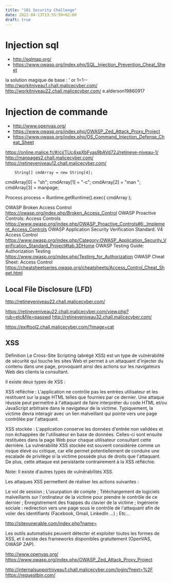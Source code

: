 ```yaml
---
title: "101 Security Challenge"
date: 2022-04-13T13:55:59+02:00
draft: true
---
```


# Injection sql
- http://sqlmap.org/
- https://www.owasp.org/index.php/SQL_Injection_Prevention_Cheat_Sheet

la solution magique de base : ' or 1=1--
http://workitniveau1.chall.malicecyber.com/
http://workitniveau22.chall.malicecyber.com/
e.alderson19860917



# Injection de commande 
- http://www.openvas.org/
- https://www.owasp.org/index.php/OWASP_Zed_Attack_Proxy_Project
- https://www.owasp.org/index.php/OS_Command_Injection_Defense_Cheat_Sheet

https://online.malice.fr/#/ci/TUc4xpXbFyas9bAVd72J/retineye-niveau-1/
http://manpages2.chall.malicecyber.com/
https://retineyeniveau12.chall.malicecyber.com/


		String[] cmdArray = new String[4];
cmdArray[0] = "sh";
cmdArray[1] = "-c";	
cmdArray[2] = "man ";
cmdArray[3] = manpage;


Process process = Runtime.getRuntime().exec( cmdArray );


OWASP Broken Access Control https://owasp.org/index.php/Broken_Access_Control
OWASP Proactive Controls: Access Controls https://www.owasp.org/index.php/OWASP_Proactive_Controls#6:_Implement_Access_Controls
OWASP Application Security Verification Standard: V4 Access Control https://www.owasp.org/index.php/Category:OWASP_Application_Security_Verification_Standard_Project#tab.3DHome
OWASP Testing Guide: Authorization Testing https://www.owasp.org/index.php/Testing_for_Authorization
OWASP Cheat Sheet: Access Control https://cheatsheetseries.owasp.org/cheatsheets/Access_Control_Cheat_Sheet.html


## Local File Disclosure (LFD)
http://retineyeniveau22.chall.malicecyber.com/

https://retineyeniveau22.chall.malicecyber.com/view.php?rub=etc&file=passwd
http://retineyeniveau32.chall.malicecyber.com/

https://exiftool2.chall.malicecyber.com/?image=cat


## XSS  

Définition
Le Cross-Site Scripting (abrégé XSS) est un type de vulnérabilité de sécurité qui touche les sites Web et permet à un attaquant d'injecter du contenu dans une page, provoquant ainsi des actions sur les navigateurs Web des clients la consultant.

Il existe deux types de XSS :

XSS réfléchie : L'application ne contrôle pas les entrées utilisateur et les restituent sur la page HTML telles que fournies par ce dernier. Une attaque réussie peut permettre à l'attaquant de faire interpréter du code HTML et/ou JavaScript arbitraire dans le navigateur de la victime. Typiquement, la victime devra interagir avec un lien malveillant qui pointe vers une page contrôlée par l'attaquant.

XSS stockée : L'application conserve les données d'entrée non validées et non échappées de l'utilisateur en base de données. Celles-ci sont ensuite restituées dans la page Web pour chaque utilisateur consultant cette dernière. La vulnérabilité XSS stockée est souvent considérée comme un risque élevé ou critique, car elle permet potentiellement de conduire une escalade de privilège si la victime possède plus de droits que l'attaquant. De plus, cette attaque est persistante contrairement à la XSS réfléchie.

Note: Il existe d'autres types de vulnérabilités XSS.

Les attaques XSS permettent de réaliser les actions suivantes :

Le vol de session ;
L'usurpation de compte ;
Téléchargement de logiciels malveillants sur l'ordinateur de la victime pour prendre le contrôle de ce dernier ;
Enregistrement des frappes du clavier de la victime ;
Ingénierie sociale : redirection vers une page sous le contrôle de l'attaquant afin de voler des identifiants (Facebook, Gmail, LinkedIn ...) ;
Etc...


http://sitevunerable.com/index.php?name=<script>alert('XSS')</script>


Les outils automatisés peuvent détecter et exploiter toutes les formes de XSS, et il existe des frameworks disponibles gratuitement (OpenVAS, OWASP ZAP).

http://www.openvas.org/
https://www.owasp.org/index.php/OWASP_Zed_Attack_Proxy_Project

http://internalsupportniveau1.chall.malicecyber.com/login/?next=%2F
https://requestbin.com/
